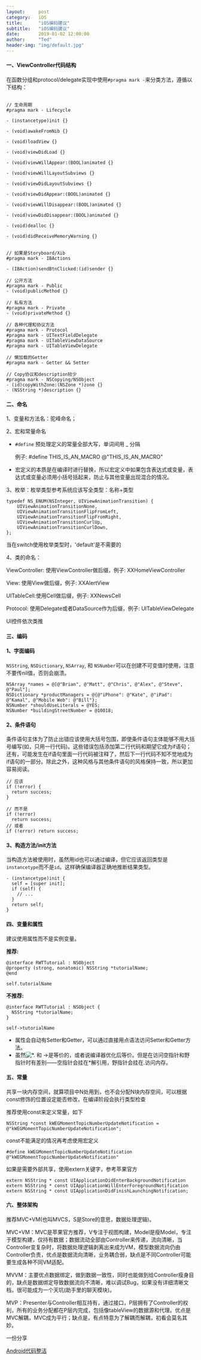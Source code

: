 ```yaml
---
layout:     post
category:   iOS
title:      "iOS编码建议"
subtitle:   "iOS编码建议"
date:       2019-01-02 12:00:00
author:     "Ted"
header-img: "img/default.jpg"
---
```


#### 一、ViewController代码结构

在函数分组和protocol/delegate实现中使用`#pragma mark -`来分类方法，遵循以下结构：

```objc

// 生命周期
#pragma mark - Lifecycle

- (instancetype)init {}

- (void)awakeFromNib {}

- (void)loadView {}

- (void)viewDidLoad {}

- (void)viewWillAppear:(BOOL)animated {}

- (void)viewWillLayoutSubviews {}

- (void)viewDidLayoutSubviews {}

- (void)viewDidAppear:(BOOL)animated {}

- (void)viewWillDisappear:(BOOL)animated {}

- (void)viewDidDisappear:(BOOL)animated {}

- (void)dealloc {}

- (void)didReceiveMemoryWarning {}


// 如果是Storyboard/Xib
#pragma mark - IBActions

- (IBAction)sendBtnClicked:(id)sender {}

// 公开方法
#pragma mark - Public
- (void)publicMethod {}

// 私有方法
#pragma mark - Private
- (void)privateMethod {}

// 各种代理和协议方法
#pragma mark - Protocol
#pragma mark - UITextFieldDelegate
#pragma mark - UITableViewDataSource
#pragma mark - UITableViewDelegate

// 懒加载的Getter
#pragma mark - Getter && Setter

// Copy协议和description较少
#pragma mark - NSCopying/NSObject
- (id)copyWithZone:(NSZone *)zone {}
- (NSString *)description {}
```

#### 二、命名

1、变量和方法名：驼峰命名；

2、宏和常量命名

- `#define` 预处理定义的常量全部大写，单词间用 _ 分隔

  例子: #define THIS_IS_AN_MACRO @"THIS_IS_AN_MACRO"

- 宏定义的本质是在编译时进行替换，所以宏定义中如果包含表达式或变量，表达式或变量必须用小括号括起来，防止与其他变量出现混合的情况。

3、枚举：枚举类型参考系统应该写全类型：名称+类型

```objc
typedef NS_ENUM(NSInteger, UIViewAnimationTransition) {
    UIViewAnimationTransitionNone,
    UIViewAnimationTransitionFlipFromLeft,
    UIViewAnimationTransitionFlipFromRight,
    UIViewAnimationTransitionCurlUp,
    UIViewAnimationTransitionCurlDown,
};
```

当在switch使用枚举类型时，'default'是不需要的

4、类的命名：　

ViewController: 使用ViewController做后缀，例子: XXHomeViewController

View: 使用View做后缀，例子: XXAlertView

UITableCell:使用Cell做后缀，例子: XXNewsCell

Protocol: 使用Delegate或者DataSource作为后缀，例子: UITableViewDelegate

UI控件依次类推

#### 三、编码

#### 1、字面编码

`NSString`, `NSDictionary`, `NSArray`, 和 `NSNumber`可以在创建不可变值时使用，注意不要传nil值，否则会崩溃。

```
NSArray *names = @[@"Brian", @"Matt", @"Chris", @"Alex", @"Steve", @"Paul"];
NSDictionary *productManagers = @{@"iPhone": @"Kate", @"iPad": @"Kamal", @"Mobile Web": @"Bill"};
NSNumber *shouldUseLiterals = @YES;
NSNumber *buildingStreetNumber = @10018;
```

#### 2、条件语句

条件语句主体为了防止出错应该使用大括号包围，即使条件语句主体能够不用大括号编写(如，只用一行代码)。这些错误包括添加第二行代码和期望它成为if语句；还有，可能发生在if语句里面一行代码被注释了，然后下一行代码不知不觉地成为if语句的一部分。除此之外，这种风格与其他条件语句的风格保持一致，所以更加容易阅读。

```
// 应该
if (!error) {
  return success;
}

// 而不是
if (!error)
  return success;
// 或者
if (!error) return success;
```

#### 3、构造方法/init方法

当构造方法被使用时，虽然用id也可以通过编译，但它应该返回类型是`instancetype`而不是`id`。这样确保编译器正确地推断结果类型。

```objc
- (instancetype)init {
  self = [super init];
  if (self) {
    // ...
  }
  return self;
}
```

#### 四、变量和属性

建议使用属性而不是实例变量。

**推荐:**

```objc
@interface RWTTutorial : NSObject
@property (strong, nonatomic) NSString *tutorialName;
@end
    
self.tutorialName
```

**不推荐:**

```objc
@interface RWTTutorial : NSObject {
  NSString *tutorialName;
}

self->tutorialName
```

- 属性会自动有Setter和Getter，可以通过直接用点语法访问Setter和Getter方法。
- 虽然![*.](https://www.zhihu.com/equation?tex=%2A.) 和 ->是等价的，或者说编译器优化后等价。但是在访问空指针和野指针时有差别——空指针会挂在\*解引用，野指针会挂在.访问内存。

#### 五、常量

共享一块内存空间，就算项目中N处用到，也不会分配N块内存空间，可以根据const修饰的位置设定能否修改，在编译阶段会执行类型检查

推荐使用const来定义常量，如下

```
NSString *const kWEGMomentTopicNumberUpdateNotification = @"kWEGMomentTopicNumberUpdateNotification";
```

const不能满足的情况再考虑使用宏定义

```
#define kWEGMomentTopicNumberUpdateNotification @"kWEGMomentTopicNumberUpdateNotification"
```

如果是需要外部共享，使用extern关键字，参考苹果官方

```
extern NSString * const UIApplicationDidEnterBackgroundNotification  
extern NSString * const UIApplicationWillEnterForegroundNotification  
extern NSString * const UIApplicationDidFinishLaunchingNotification;
```

#### 六、整体架构

推荐MVC+VM(也叫MVCS，S是Store的意思，数据处理逻辑)。

MVC+VM：MVC是苹果官方推荐，V专注于视图构建，Model是瘦Model，专注于模型构建，仅持有数据；数据流动全部由Controller来传递，流向清晰，当Controller变复杂时，将数据处理逻辑剥离出来成为VM，模型数据流向仍由Controller负责，优点是数据流向清晰，业务耦合弱，缺点是不同Controller可能要生成各种不同VM适配。

MVVM：主要优点数据绑定，做到数据一致性，同时也能做到给Controller瘦身目的，缺点是数据绑定导致数据流向不清晰，难以调试Bug，如果没有详细清晰文档，很可能成为一个天坑(助手里的聊天模块)。

MVP：Presenter与Controller相互持有，通过接口，P层拥有了Controller的权利，所有的业务分配都在P层内完成，包括像tableView的数据源和代理。优点是MVC解耦，MVC成为平行；缺点是，有点特意为了解耦而解耦，初看会莫名其妙。



一份分享

[Android代码整洁](/sources/PDF/learn_list.pdf)
